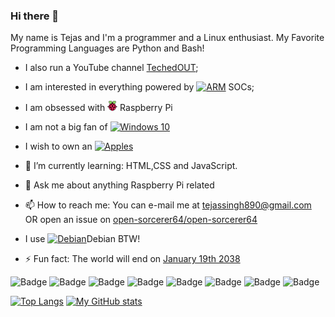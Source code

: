 ### Hi there 👋 

My name is Tejas and I'm a programmer and a Linux enthusiast.
My Favorite Programming Languages are Python and Bash!


- I also run a YouTube channel [TechedOUT](https://www.youtube.com/channel/UCCsEfbaCHPjM0Dhx69TrJPw);

- I am interested in everything powered by [<img src="https://github.com/TaranVH/LOGOS/raw/master/ARM%20logo_blue_RGB.png" alt="ARM" width=32px/>](https://www.arm.com) SOCs;

- I am obsessed with [![Raspberry Pi](https://github.com/iiiypuk/rpi-icon/raw/master/16.png)](https://www.raspberrypi.org) Raspberry Pi

- I am not a big fan of [<img src="https://github.com/TaranVH/LOGOS/raw/master/Windows%2010%20logo.png" height=16px alt="Windows 10"/>](https://www.microsoft.com/windows/) 

- I wish to own an [<img src="https://raw.githubusercontent.com/lukas-w/font-logos/master/vectors/apple.svg" height=16px alt="Apples"/>](https://www.apple.com/macos) 

- 🌱 I’m currently learning: HTML,CSS and JavaScript.

- 💬 Ask me about anything Raspberry Pi related

- 📫 How to reach me: You can e-mail me at tejassingh890@gmail.com OR open an issue on [open-sorcerer64/open-sorcerer64](https://github.com/open-sorcerer64/open-sorcerer64/)

- I use [<img src="https://raw.githubusercontent.com/lukas-w/font-logos/master/vectors/debian.svg" height="16px" alt="Debian"/>](https://www.debian.org/)Debian BTW!

- ⚡ Fun fact: The world will end on [January 19th 2038](https://en.wikipedia.org/wiki/Year_2038_problem)

![Badge](https://img.shields.io/badge/Shell_Script-121011?style=for-the-badge&logo=gnu-bash&logoColor=white)
![Badge](https://img.shields.io/badge/Git-F05032?style=for-the-badge&logo=git&logoColor=white)
![Badge](https://img.shields.io/badge/Linux-FCC624?style=for-the-badge&logo=linux&logoColor=black)
![Badge](https://img.shields.io/badge/Python-3776AB?style=for-the-badge&logo=python&logoColor=white)
![Badge](https://img.shields.io/badge/-JavaScript-blue?style=for-the-badge&logo=Javascript)
![Badge](https://img.shields.io/badge/-HTML-red?style=for-the-badge&logo=html)
![Badge](https://img.shields.io/badge/-CSS-yellow?style=for-the-badge&logo=CSS)
![Badge](https://img.shields.io/badge/Visual_Studio_Code-0078D4?style=for-the-badge&logo=visual%20studio%20code&logoColor=white)




[![Top Langs](https://github-readme-stats.vercel.app/api/top-langs/?username=open-sorcerer64&layout=compact&theme=dark)](https://github.com/anuraghazra/github-readme-stats)
[![My GitHub stats](https://github-readme-stats.vercel.app/api?username=open-sorcerer64)](https://github.com/anuraghazra/github-readme-stats)
